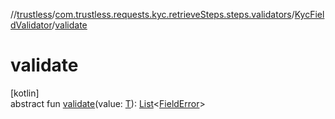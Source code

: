 //[trustless](../../../index.md)/[com.trustless.requests.kyc.retrieveSteps.steps.validators](../index.md)/[KycFieldValidator](index.md)/[validate](validate.md)

# validate

[kotlin]\
abstract fun [validate](validate.md)(value: [T](index.md)): [List](https://kotlinlang.org/api/latest/jvm/stdlib/kotlin.collections/-list/index.html)&lt;[FieldError](../../com.trustless.requests.kyc.retrieveSteps.steps.fields/-field-error/index.md)&gt;
